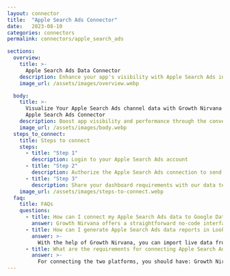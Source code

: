 ```yaml
---
layout: connector
title:  "Apple Search Ads Connector"
date:   2023-08-10
categories: connectors
permalink: connectors/apple_search_ads

sections:
  overview:
    title: >-
      Apple Search Ads Data Connector
    description: Enhance your app's visibility with Apple Search Ads integration. Seamlessly integrate search performance data from Apple Search Ads with Looker Studio's analytical capabilities, unlocking insights that guide your app's journey to success.
    image_url: /assets/images/overview.webp

  body:
    title: >-
      Visualize Your Apple Search Ads channel data with Growth Nirvana's
      Apple Search Ads Connector
    description: Boost app visibility and performance through the convergence of Apple Search Ads and Looker Studio insights.
    image_url: /assets/images/body.webp
  steps_to_connect:
    title: Steps to connect
    steps:
      - title: "Step 1"
        description: Login to your Apple Search Ads account
      - title: "Step 2"
        description: Authorize the Apple Search Ads connection to send data to Growth Nirvana
      - title: "Step 3"
        description: Share your dashboard requirements with our data team. We will build the report for you.
    image_url: /assets/images/steps-to-connect.webp
  faq:
    title: FAQs
    questions:
      - title: How can I connect my Apple Search Ads data to Google Data Studio/Looker Studio?
        answer: Growth Nirvana offers a straightforward no-code interface to connect to Apple Search Ads data sources.
      - title: How can I generate Apple Search Ads data reports in Looker Studio?
        answer: >-
          With the help of Growth Nirvana, you can import live data from Apple Search Ads into Looker Studio. These data can be viewed in charts, tables, and dashboards to generate branded reports that can be shared instantly.
      - title: What are the requirements for connecting Apple Search Ads and Looker Studio?
        answer: >-
          For connecting the two platforms, you should have: Growth Nirvana Account and Apple Search Ads Ads Account
---
```

